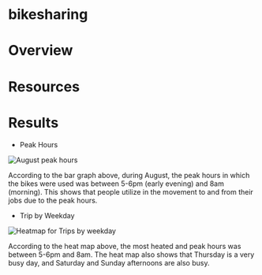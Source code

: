 # bikesharing
# Overview
# Resources
# Results
* Peak Hours

![August peak hours](https://user-images.githubusercontent.com/104453593/184046682-6e34e997-0543-4c8b-acf5-336bcae9fefc.PNG)

According to the bar graph above, during August, the peak hours in which the bikes were used was between 5-6pm (early evening) and 8am (morning). This shows that people utilize in the movement to and from their jobs due to the peak hours. 

* Trip by Weekday

![Heatmap for Trips by weekday](https://user-images.githubusercontent.com/104453593/184047397-4eabed57-2e8e-4ce2-8b98-cec267894e36.PNG)

According to the heat map above, the most heated and peak hours was between 5-6pm and 8am. The heat map also shows that Thursday is a very busy day, and Saturday and Sunday afternoons are also busy.

